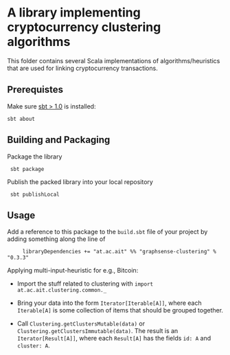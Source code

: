 # A library implementing cryptocurrency clustering algorithms

This folder contains several Scala implementations of algorithms/heuristics that are used for linking cryptocurrency transactions.


## Prerequistes

Make sure [sbt > 1.0][scala-sbt] is installed:

    sbt about

## Building and Packaging

Package the library

     sbt package

Publish the packed library into your local repository

     sbt publishLocal

## Usage

Add a reference to this package to the `build.sbt` file of your project by adding something along the line of

```
     libraryDependencies += "at.ac.ait" %% "graphsense-clustering" % "0.3.3"
```

Applying multi-input-heuristic for e.g., Bitcoin:

* Import the stuff related to clustering with `import at.ac.ait.clustering.common._`

* Bring your data into the form `Iterator[Iterable[A]]`, where each `Iterable[A]` is some collection of items that should be grouped together. 

* Call `Clustering.getClustersMutable(data)` or `Clustering.getClustersImmutable(data)`. The result is an `Iterator[Result[A]]`, where each `Result[A]` has the fields `id: A` and `cluster: A`.

[scala-sbt]: http://www.scala-sbt.org